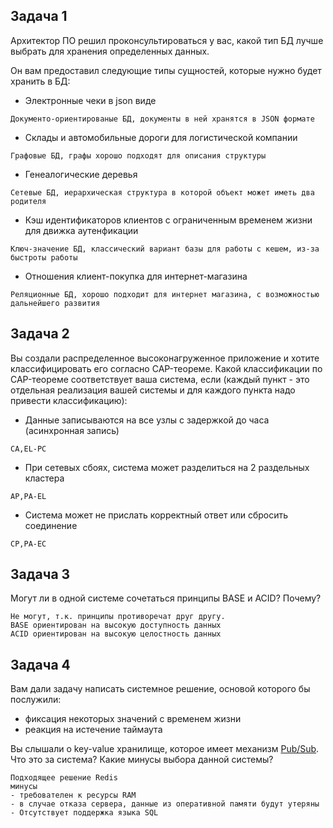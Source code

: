 ## Задача 1

Архитектор ПО решил проконсультироваться у вас, какой тип БД 
лучше выбрать для хранения определенных данных.

Он вам предоставил следующие типы сущностей, которые нужно будет хранить в БД:

- Электронные чеки в json виде
```
Документо-ориентированые БД, документы в ней хранятся в JSON формате 
```
- Склады и автомобильные дороги для логистической компании
```
Графовые БД, графы хорошо подходят для описания структуры
```
- Генеалогические деревья
```
Сетевые БД, иерархическая структура в которой объект может иметь два родителя
```
- Кэш идентификаторов клиентов с ограниченным временем жизни для движка аутенфикации
```
Ключ-значение БД, классический вариант базы для работы с кешем, из-за быстроты работы
```
- Отношения клиент-покупка для интернет-магазина
```
Реляционные БД, хорошо подходит для интернет магазина, с возможностью дальнейшего развития
```


## Задача 2

Вы создали распределенное высоконагруженное приложение и хотите классифицировать его согласно 
CAP-теореме. Какой классификации по CAP-теореме соответствует ваша система, если 
(каждый пункт - это отдельная реализация вашей системы и для каждого пункта надо привести классификацию):

- Данные записываются на все узлы с задержкой до часа (асинхронная запись)
```
CA,EL-PC
```
- При сетевых сбоях, система может разделиться на 2 раздельных кластера
```
AP,PA-EL
```
- Система может не прислать корректный ответ или сбросить соединение
```
CP,PA-EC
```

## Задача 3

Могут ли в одной системе сочетаться принципы BASE и ACID? Почему?
```
Не могут, т.к. принципы противоречат друг другу. 
BASE ориентирован на высокую доступность данных
ACID ориентирован на высокую целостность данных
```

## Задача 4

Вам дали задачу написать системное решение, основой которого бы послужили:

- фиксация некоторых значений с временем жизни
- реакция на истечение таймаута

Вы слышали о key-value хранилище, которое имеет механизм [Pub/Sub](https://habr.com/ru/post/278237/). 
Что это за система? Какие минусы выбора данной системы?
```
Подходящее решение Redis
минусы
- требователен к ресурсы RAM
- в случае отказа сервера, данные из оперативной памяти будут утеряны
- Отсутствует поддержка языка SQL
```
